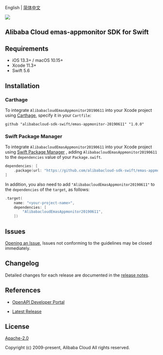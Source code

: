 English | [简体中文](README-CN.md)

![](https://aliyunsdk-pages.alicdn.com/icons/AlibabaCloud.svg)

## Alibaba Cloud emas-appmonitor SDK for Swift

## Requirements

- iOS 13.3+ / macOS 10.15+
- Xcode 11.3+
- Swift 5.6

## Installation

### Carthage

To integrate `AlibabacloudEmasAppmonitor20190611` into your Xcode project using [Carthage](https://github.com/Carthage/Carthage), specify it in your `Cartfile`:

```ogdl
github "alibabacloud-sdk-swift/emas-appmonitor-20190611" "1.0.0"
```

### Swift Package Manager

To integrate `AlibabacloudEmasAppmonitor20190611` into your Xcode project using [Swift Package Manager](https://swift.org/package-manager/) , adding `AlibabacloudEmasAppmonitor20190611` to the `dependencies` value of your `Package.swift`.

```swift
dependencies: [
    .package(url: "https://github.com/alibabacloud-sdk-swift/emas-appmonitor-20190611.git", from: "1.0.0")
]
```

In addition, you also need to add `"AlibabacloudEmasAppmonitor20190611"` to the `dependencies` of the `target`, as follows:

```swift
.target(
    name: "<your-project-name>",
    dependencies: [
        "AlibabacloudEmasAppmonitor20190611",
    ])
```

## Issues

[Opening an Issue](https://github.com/alibabacloud-sdk-swift/emas-appmonitor-20190611/issues/new), Issues not conforming to the guidelines may be closed immediately.

## Changelog

Detailed changes for each release are documented in the [release notes](./ChangeLog.txt).

## References

* [OpenAPI Developer Portal](https://next.api.alibabacloud.com/home)
- [Latest Release](https://github.com/alibabacloud-sdk-swift/emas-appmonitor-20190611)

## License

[Apache-2.0](http://www.apache.org/licenses/LICENSE-2.0)

Copyright (c) 2009-present, Alibaba Cloud All rights reserved.
